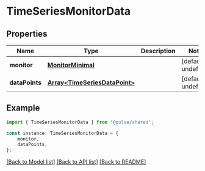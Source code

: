 # TimeSeriesMonitorData


## Properties

Name | Type | Description | Notes
------------ | ------------- | ------------- | -------------
**monitor** | [**MonitorMinimal**](MonitorMinimal.md) |  | [default to undefined]
**dataPoints** | [**Array&lt;TimeSeriesDataPoint&gt;**](TimeSeriesDataPoint.md) |  | [default to undefined]

## Example

```typescript
import { TimeSeriesMonitorData } from '@pulse/shared';

const instance: TimeSeriesMonitorData = {
    monitor,
    dataPoints,
};
```

[[Back to Model list]](../README.md#documentation-for-models) [[Back to API list]](../README.md#documentation-for-api-endpoints) [[Back to README]](../README.md)
